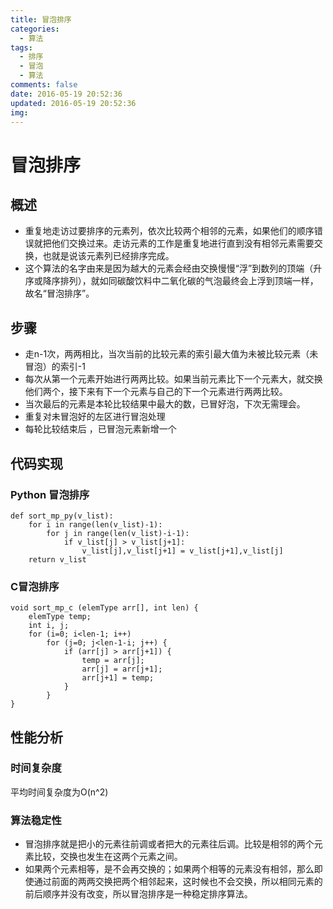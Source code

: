 ```yaml
---
title: 冒泡排序
categories:
  - 算法
tags:
  - 排序
  - 冒泡
  - 算法
comments: false
date: 2016-05-19 20:52:36
updated: 2016-05-19 20:52:36
img:
---
```

# 冒泡排序
## 概述
- 重复地走访过要排序的元素列，依次比较两个相邻的元素，如果他们的顺序错误就把他们交换过来。走访元素的工作是重复地进行直到没有相邻元素需要交换，也就是说该元素列已经排序完成。
- 这个算法的名字由来是因为越大的元素会经由交换慢慢“浮”到数列的顶端（升序或降序排列），就如同碳酸饮料中二氧化碳的气泡最终会上浮到顶端一样，故名“冒泡排序”。

## 步骤
- 走n-1次，两两相比，当次当前的比较元素的索引最大值为未被比较元素（未冒泡）的索引-1
- 每次从第一个元素开始进行两两比较。如果当前元素比下一个元素大，就交换他们两个，接下来有下一个元素与自己的下一个元素进行两两比较。
- 当次最后的元素是本轮比较结果中最大的数，已冒好泡，下次无需理会。
- 重复对未冒泡好的左区进行冒泡处理
- 每轮比较结束后 ，已冒泡元素新增一个

## 代码实现
### Python 冒泡排序
```
def sort_mp_py(v_list):
    for i in range(len(v_list)-1):
        for j in range(len(v_list)-i-1):
            if v_list[j] > v_list[j+1]:
                v_list[j],v_list[j+1] = v_list[j+1],v_list[j]
    return v_list
```

### C冒泡排序
```
void sort_mp_c (elemType arr[], int len) {
    elemType temp;
    int i, j;
    for (i=0; i<len-1; i++) 
        for (j=0; j<len-1-i; j++) { 
            if (arr[j] > arr[j+1]) {  
                temp = arr[j];
                arr[j] = arr[j+1];
                arr[j+1] = temp;
            }
        }
}
```


## 性能分析
### 时间复杂度
平均时间复杂度为O(n^2)
### 算法稳定性
- 冒泡排序就是把小的元素往前调或者把大的元素往后调。比较是相邻的两个元素比较，交换也发生在这两个元素之间。
- 如果两个元素相等，是不会再交换的；如果两个相等的元素没有相邻，那么即使通过前面的两两交换把两个相邻起来，这时候也不会交换，所以相同元素的前后顺序并没有改变，所以冒泡排序是一种稳定排序算法。
